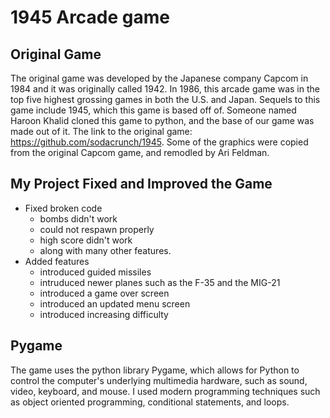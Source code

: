 # 1945 Arcade game


## Original Game
 The original  game was developed by the Japanese company Capcom in 1984 and it was originally called 1942. In 1986, this arcade game was in the top five highest grossing games in both the U.S. and Japan. Sequels to this game include 1945, which this game is based off of. Someone named Haroon Khalid cloned this game to python, and the base of our game was made out of it. The link to the original game: https://github.com/sodacrunch/1945. Some of the graphics were copied from the original Capcom game, and remodled by Ari Feldman.

## My Project Fixed and Improved the Game
* Fixed broken code 
    * bombs didn't work
    * could not respawn properly
    * high score didn't work
    * along with many other features.
* Added features 
    * introduced guided missiles
    * intruduced newer planes such as the F-35 and the MIG-21
    * introduced a game over screen
    * introduced an updated menu screen
    * introduced increasing difficulty

## Pygame
The game uses the python library Pygame, which allows for Python to control the computer's underlying multimedia hardware, such as sound, video, keyboard, and mouse. I used modern programming techniques such as object oriented programming, conditional statements, and loops.
